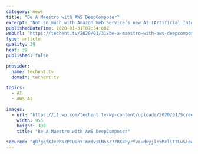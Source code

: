```yaml
---
category: news
title: "Be A Maestro with AWS DeepComposer"
excerpt: "Not so much with Amazon Web Service’s new AI (Artificial Intelligence) service focused on creating musical pieces with a keyboard! DeepComposer is the latest in a series of Machine Learning focused services that AWS has introduced since it’s announcement of DeepLens at Re:Invent 2017. The new music based AI is a 32 key, 2 octave keyboard ..."
publishedDateTime: 2020-01-31T07:34:00Z
webUrl: "https://techent.tv/2020/01/31/be-a-maestro-with-aws-deepcomposer/"
type: article
quality: 39
heat: 39
published: false

provider:
  name: techent.tv
  domain: techent.tv

topics:
  - AI
  - AWS AI

images:
  - url: "https://i1.wp.com/techent.tv/wp-content/uploads/2020/01/Screenshot_2020-01-31-AWS-DeepComposer.png?fit=955%2C390&ssl=1"
    width: 955
    height: 390
    title: "Be A Maestro with AWS DeepComposer"

secured: "gR7gqfXJePhNZPTUanYImrdvsLN56Z7ZRX8PyrYvcuduyjlc5MclittLwSibo9q2mvLMyEjNBgXtpohjqdDigqGxcHYA7NWwnNyYfDL7PWYKWyGMCOI/3Cg/4BOqArGuxX6aAZHDgc9bFnIado7Lw2ZwKmAUDFE9s0ByFO0nW40jOE94DsK7D9IVS7JzO5hIgSXqlMkfkbBgSEwYhpKz0TF5gPH1du82WsVgatE3gleJYRqCI5ygw5sPpqGXpQmk1dUyAaCigA3xD+Z1LpzY0TCBgMG1IhXE4/5D+KL23bKMVL8x/HLmtUn5ilIlhooZ9WRO2ZSS1khVMybOghzd0P4m3QF8ynpw3+fw/wyh8R+9+VpobQl6uuxbO5cYbsvlJlHPls6VIPto7o7h98a3iXH4PrOFI6u9KlWBwXmJ4KWafDMgB/MVQZE+L2DqCEiHeXoM0bsHMUENFqAABLEr9Jpn0H3aQpZf2cMq/sFXQgA=;2phLiqq20TTK3O/qX+fxjg=="
---
```


